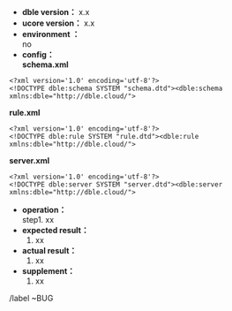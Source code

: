 * **dble version：** x.x 
* **ucore version：** x.x 
* **environment ：**  
no
* **config：**  
**schema.xml**  

```
<?xml version='1.0' encoding='utf-8'?>
<!DOCTYPE dble:schema SYSTEM "schema.dtd"><dble:schema xmlns:dble="http://dble.cloud/">

```

**rule.xml**  

```
<?xml version='1.0' encoding='utf-8'?>
<!DOCTYPE dble:rule SYSTEM "rule.dtd"><dble:rule xmlns:dble="http://dble.cloud/">

```

**server.xml**  

```
<?xml version='1.0' encoding='utf-8'?>
<!DOCTYPE dble:server SYSTEM "server.dtd"><dble:server xmlns:dble="http://dble.cloud/">

```

* **operation：**    
    step1.  xx
* **expected result：**  
    1.  xx
* **actual result：**  
    1.  xx
* **supplement：**  
    1.  xx


/label ~BUG 